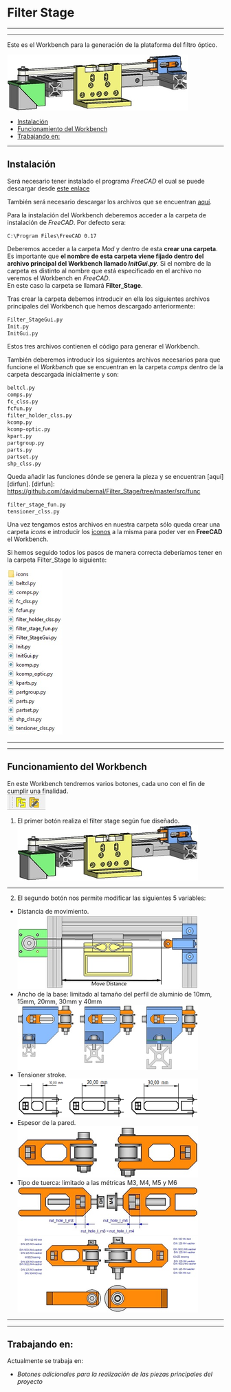 # Filter Stage
---
---
Este es el Workbench para la generación de la plataforma del filtro óptico.

![imagen](img/filter_stage.jpg)

- [Instalación](#instalaci%C3%B3n)
- [Funcionamiento del Workbench](#funcionamiento-del-workbench)
- [Trabajando en:](#trabajando-en)
---
## Instalación
Será necesario tener instalado el programa *FreeCAD* el cual se puede descargar desde [este enlace][dir]

[dir]: https://www.freecadweb.org/downloads.php


También será necesario descargar los archivos que se encuentran [aquí][dir2].

[dir2]: https://github.com/davidmubernal/Filter_Stage/tree/master/src

Para la instalación del Workbench deberemos acceder a la carpeta de instalación de *FreeCAD*. Por defecto sera:

	C:\Program Files\FreeCAD 0.17

Deberemos acceder a la carpeta *Mod* y dentro de esta **crear una carpeta**.  
Es importante que **el nombre de esta carpeta viene fijado dentro del archivo principal del Workbench llamado _InitGui.py_**.
Si el nombre de la carpeta es distinto al nombre que está especificado en el archivo no veremos el Workbench en *FreeCAD*.  
En este caso la carpeta se llamará **Filter_Stage**.

Tras crear la carpeta debemos introducir en ella los siguientes archivos principales del Workbench que hemos descargado anteriormente:

	Filter_StageGui.py
	Init.py
	InitGui.py

Estos tres archivos contienen el código para generar el Workbench.

También deberemos introducir los siguientes archivos necesarios para que funcione el *Workbench* que se encuentran en la carpeta *comps* dentro de la carpeta descargada inicialmente y son:

	beltcl.py
	comps.py
	fc_clss.py
	fcfun.py
  	filter_holder_clss.py
	kcomp.py
	kcomp-optic.py
	kpart.py
	partgroup.py
	parts.py
	partset.py
	shp_clss.py

Queda añadir las funciones dónde se genera la pieza y se encuentran [aquí][dirfun].
[dirfun]: https://github.com/davidmubernal/Filter_Stage/tree/master/src/func

	filter_stage_fun.py
	tensioner_clss.py

Una vez tengamos estos archivos en nuestra carpeta sólo queda crear una carpeta *icons* e introducir los [iconos][dir3] a la misma para poder ver en **FreeCAD** el Workbench.

[dir3]: https://github.com/davidmubernal/Filter_Stage/tree/master/icons

Si hemos seguido todos los pasos de manera correcta deberíamos tener en la carpeta Filter_Stage lo siguiente:

![imagen](img/carpeta.jpg)

---
---
## Funcionamiento del Workbench
En este Workbench tendremos varios botones, cada uno con el fin de cumplir una finalidad.  
  ![imagen](img/botones.jpg)
1. El primer botón realiza el filter stage según fue diseñado.  
	![imagen](img/filter_stage.jpg)

---
2. El segundo botón nos permite modificar las siguientes 5 variables:

  - Distancia de movimiento.  
		![imagen](img/filter_stage_top.jpg)
  - Ancho de la base: limitado al tamaño del perfil de aluminio de 10mm, 15mm, 20mm, 30mm y 40mm  
		![image](img/tensioner_holder_ex_3profiles_side.jpg)
  - Tensioner stroke.  
		![imagen](img/idler_tensioner_stroke_draw.png)
  - Espesor de la pared.  
		![imagen](img/idler_tensioner_wallthick.jpg)
  - Tipo de tuerca: limitado a las métricas M3, M4, M5 y M6  
  		![imagen](img/nut_metric.jpg)  
  		![imagen](img/nut_metric_2.jpg)

---
---
## Trabajando en:
Actualmente se trabaja en:
- *Botones adicionales para la realización de las piezas principales del proyecto*